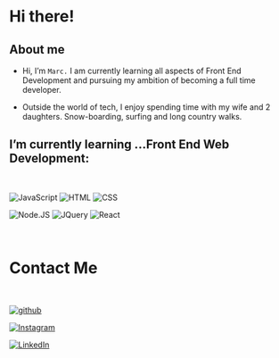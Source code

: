 # Hi there! 

## About me

- Hi, I’m `Marc.` I am currently learning all aspects of Front End Development and pursuing my ambition of becoming a full time developer.

- Outside the  world of tech, I enjoy spending time with my wife and 2 daughters. Snow-boarding, surfing and long country walks.

## I’m currently learning ...Front End Web Development:

<br>

![JavaScript](https://img.shields.io/badge/JavaScript-323330?style=for-the-badge&logo=javascript&logoColor=F7DF1E)  ![HTML](https://img.shields.io/badge/HTML5-E34F26?style=for-the-badge&logo=html5&logoColor=white)  ![CSS](https://img.shields.io/badge/CSS3-1572B6?style=for-the-badge&logo=css3&logoColor=white)





![Node.JS](https://img.shields.io/badge/Node.js-339933?style=for-the-badge&logo=nodedotjs&logoColor=white)  ![JQuery](https://img.shields.io/badge/jQuery-0769AD?style=for-the-badge&logo=jquery&logoColor=white) ![React](https://img.shields.io/badge/React-20232A?style=for-the-badge&logo=react&logoColor=61DAFB)

<br>

# Contact Me

<br>

[![github](https://img.shields.io/badge/GitHub-000000?style=for-the-badge&logo=GitHub&logoColor=white)](https://github.com/shaky411)

[![Instagram](https://img.shields.io/badge/Instagram-E4405F?style=for-the-badge&logo=instagram&logoColor=white)](https://www.instagram.com/marc_bristol_uk/?next=%2F)

[![LinkedIn](https://img.shields.io/badge/LinkedIn-0077B5?style=for-the-badge&logo=linkedin&logoColor=white)](https://www.linkedin.com/in/marcnorris1984)



<!---
shaky411/shaky411 is a ✨ special ✨ repository because its `README.md` (this file) appears on your GitHub profile.
You can click the Preview link to take a look at your changes.
--->
